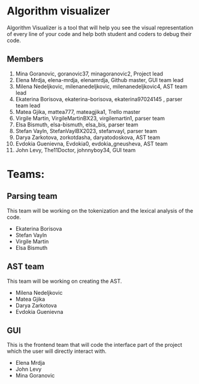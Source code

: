 # Algorithm visualizer

Algorithm Visualizer is a tool that will help you see the visual representation of every line of your code and help both student and coders to debug their code.

## Members 
1. Mina Goranovic, goranovic37, minagoranovic2, Project lead
2. Elena Mrdja, elena-mrdja, elenamrdja, Github master, GUI team lead
3. Milena Nedeljkovic, milenanedeljkovic, milenanedeljkovic4, AST team lead
4. Ekaterina Borisova, ekaterina-borisova, ekaterina97024145 , parser team lead
5. Matea Gjika, mattea777, mateagjika1, Trello master
6. Virgile Martin, VirgileMartinBX23, virgilemartin1, parser team
7. Elsa Bismuth, elsa-bismuth, elsa_bis, parser team
8. Stefan Vayln, StefanVaylBX2023, stefanvayl, parser team
9. Darya Zarkotova, zorkotdasha, daryatodoskova, AST team
10. Evdokia Guenievna, Evdokia0, evdokia_gneusheva, AST team
11. John Levy, The11Doctor, johnnyboy34, GUI team

# Teams:

## Parsing team
This team will be working on the tokenization and the lexical analysis of the code.
* Ekaterina Borisova
*	Stefan Vayln
*	Virgile Martin
* Elsa Bismuth

## AST team 
This team will be working on creating the AST.
*	Milena Nedeljkovic
*	Matea Gjika
*	Darya Zarkotova
*	Evdokia Guenievna

## GUI
This is the frontend team that will code the interface part of the project which the user will directly interact with.
*	Elena Mrdja
*	John Levy
*	Mina Goranovic



